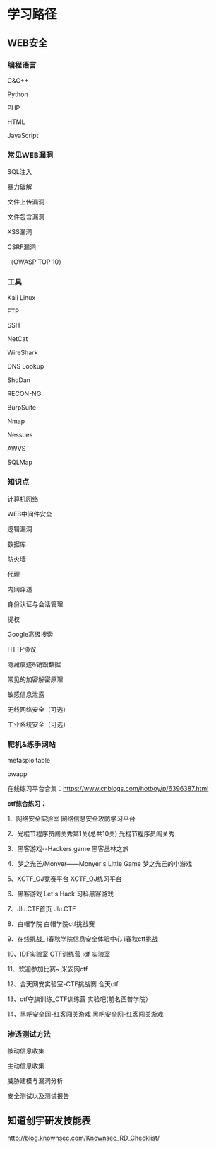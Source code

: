 # 学习路径

## WEB安全

### 编程语言

C&C++

Python

PHP

HTML

JavaScript

### 常见WEB漏洞

SQL注入

暴力破解

文件上传漏洞

文件包含漏洞

XSS漏洞

CSRF漏洞

（OWASP TOP 10）

### 工具

Kali Linux

FTP

SSH

NetCat

WireShark

DNS Lookup

ShoDan

RECON-NG

BurpSuite

Nmap

Nessues

AWVS

SQLMap

### 知识点

计算机网络

WEB中间件安全

逻辑漏洞

数据库

防火墙

代理

内网穿透

身份认证与会话管理

提权

Google高级搜索

HTTP协议

隐藏痕迹&销毁数据

常见的加密解密原理

敏感信息泄露

无线网络安全（可选）

工业系统安全（可选）

### 靶机&练手网站

metasploitable

bwapp

在线练习平台合集：<https://www.cnblogs.com/hotboy/p/6396387.html>

**ctf综合练习：**

1、网络安全实验室 网络信息安全攻防学习平台

2、光棍节程序员闯关秀第1关(总共10关) 光棍节程序员闯关秀

3、黑客游戏--Hackers game 黑客丛林之旅

4、梦之光芒/Monyer——Monyer's Little Game 梦之光芒的小游戏

5、XCTF_OJ竞赛平台 XCTF_OJ练习平台

6、黑客游戏 Let's Hack 习科黑客游戏

7、Jlu.CTF首页 Jlu.CTF

8、白帽学院 白帽学院ctf挑战赛

9、在线挑战_  i春秋学院信息安全体验中心 i春秋ctf挑战

10、IDF实验室 CTF训练营 idf 实验室

11、欢迎参加比赛~ 米安网ctf

12、合天网安实验室-CTF挑战赛 合天ctf

13、ctf夺旗训练_CTF训练营 实验吧(前名西普学院）

14、黑吧安全网-红客闯关游戏 黑吧安全网-红客闯关游戏

### 渗透测试方法

被动信息收集

主动信息收集

威胁建模与漏洞分析

安全测试以及测试报告

## 知道创宇研发技能表

<http://blog.knownsec.com/Knownsec_RD_Checklist/>
